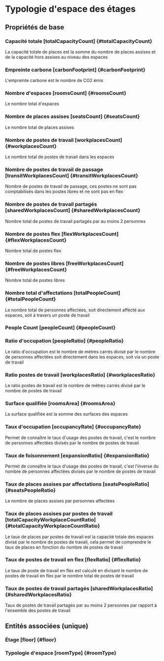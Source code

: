 # Typologie d'espace des étages
<!--- THIS FILE IS GENERATED PLEASE DO NOT EDIT IT DIRECTLY --->



## Propriétés de base

### Capacité totale [totalCapacityCount] {#totalCapacityCount}
        
La capacité totale de places est la somme du nombre de places assises et de la capacité hors assises au niveau des espaces
### Empreinte carbone [carbonFootprint] {#carbonFootprint}
        
L'empreinte carbone est le nombre de CO2 émis
### Nombre d'espaces [roomsCount] {#roomsCount}
        
Le nombre total d'espaces
### Nombre de places assises [seatsCount] {#seatsCount}
        
Le nombre total de places assises
### Nombre de postes de travail [workplacesCount] {#workplacesCount}
        
Le nombre total de postes de travail dans les espaces
### Nombre de postes de travail de passage [transitWorkplacesCount] {#transitWorkplacesCount}
        
Nombre de postes de travail de passage, ces postes ne sont pas comptabilisés dans les postes libres et ne sont pas en flex
### Nombre de postes de travail partagés [sharedWorkplacesCount] {#sharedWorkplacesCount}
        
Nombre total de postes de travail partagés par au moins 2 personnes
### Nombre de postes flex [flexWorkplacesCount] {#flexWorkplacesCount}
        
Nombre total de postes flex
### Nombre de postes libres [freeWorkplacesCount] {#freeWorkplacesCount}
        
Nombre total de postes libres
### Nombre total d'affectations [totalPeopleCount] {#totalPeopleCount}
        
Le nombre total de personnes affectées, soit directement affécté aux espaces, soit à travers un poste de travail
### People Count [peopleCount] {#peopleCount}
        

### Ratio d'occupation [peopleRatio] {#peopleRatio}
        
Le ratio d'occupation est le nombre de métres carrés divisé par le nombre de personnes affectées soit directement dans les espaces, soit via un poste de travail
### Ratio postes de travail [workplacesRatio] {#workplacesRatio}
        
Le ratio postes de travail est le nombre de métres carrés divisé par le nombre de postes de travail
### Surface qualifiée [roomsArea] {#roomsArea}
        
La surface qualifiée est la somme des surfaces des espaces
### Taux d'occupation [occupancyRate] {#occupancyRate}
        
Permet de connaître le taux d'usage des postes de travail, c'est le nombre de personnes affectées divisés par le nombre de postes de travail
### Taux de foisonnement [expansionRatio] {#expansionRatio}
        
Permet de connaître le taux d'usage des postes de travail, c'est l'inverse du nombre de personnes affectées divisés par le nombre de postes de travail
### Taux de places assises par affectations [seatsPeopleRatio] {#seatsPeopleRatio}
        
Le nombre de places assises par personnes affectées
### Taux de places assises par postes de travail [totalCapacityWorkplaceCountRatio] {#totalCapacityWorkplaceCountRatio}
        
Le taux de places par postes de travail est la capacité totale des espaces divisé par le nombre de postes de travail, cela permet de comprendre le taux de places en fonction du nombre de postes de travail
### Taux de postes de travail en flex [flexRatio] {#flexRatio}
        
Le taux de poste de travail en flex est calculé en divisant le nombre de postes de travail en flex par le nombre total de postes de travail
### Taux de postes de travail partagés [sharedWorkplacesRatio] {#sharedWorkplacesRatio}
        
Taux de postes de travail partagés par au moins 2 personnes par rapport à l'ensemble des postes de travail

## Entités associées (unique)

### Étage [floor] {#floor}
        

### Typologie d'espace [roomType] {#roomType}
        






